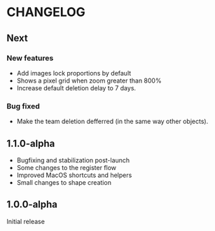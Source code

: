 # CHANGELOG #

## Next

### New features

- Add images lock proportions by default
- Shows a pixel grid when zoom greater than 800%
- Increase default deletion delay to 7 days.

### Bug fixed

- Make the team deletion defferred (in the same way other objects).

## 1.1.0-alpha

- Bugfixing and stabilization post-launch
- Some changes to the register flow
- Improved MacOS shortcuts and helpers
- Small changes to shape creation


## 1.0.0-alpha

Initial release
